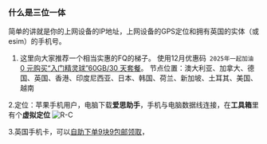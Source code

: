 ### 什么是三位一体
简单的讲就是你的上网设备的IP地址，上网设备的GPS定位和拥有英国的实体（或esim）的手机号。

1. 这里向大家推荐一个相当实惠的FQ的梯子。 
     使用12月优惠码` 2025年一起加油` [0 元购买“入门精灵球”60GB️/30 天套餐](https://web2.52pokemon.cc/register?code=jqTJCg7q)。
节点位置：澳大利亚、加拿大、德国、英国、香港、印度尼西亚、日本、韩国、荷兰、新加坡、土耳其、美国、越南
 


2.定位：苹果手机用户，电脑下载**爱思助手**，手机与电脑数据线连接，在**工具箱**里有个**虚拟定位** 
![R-C](https://github.com/user-attachments/assets/a7d98048-17e0-4f0b-ab1c-d2e4ff7ef077)

3.英国手机卡，可以[自助下单9块9包邮领取](https://shop.giffgaff.us)， 
